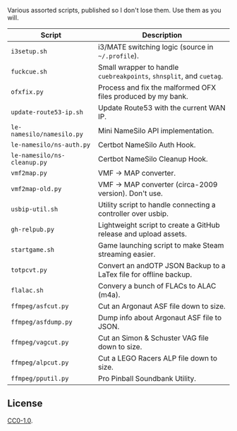 
Various assorted scripts, published so I don't lose them. Use them as you will.

| Script                      | Description |
| --------------------------- | ----------- |
| `i3setup.sh`                | i3/MATE switching logic (source in `~/.profile`). |
| `fuckcue.sh`                | Small wrapper to handle `cuebreakpoints`, `shnsplit`, and `cuetag`. |
| `ofxfix.py`                 | Process and fix the malformed OFX files produced by my bank. |
| `update-route53-ip.sh`      | Update Route53 with the current WAN IP. |
| `le-namesilo/namesilo.py`   | Mini NameSilo API implementation. |
| `le-namesilo/ns-auth.py`    | Certbot NameSilo Auth Hook. |
| `le-namesilo/ns-cleanup.py` | Certbot NameSilo Cleanup Hook. |
| `vmf2map.py`                | VMF -> MAP converter. |
| `vmf2map-old.py`            | VMF -> MAP converter (circa-2009 version). Don't use. |
| `usbip-util.sh`             | Utility script to handle connecting a controller over usbip. |
| `gh-relpub.py`              | Lightweight script to create a GitHub release and upload assets. |
| `startgame.sh`              | Game launching script to make Steam streaming easier. |
| `totpcvt.py`                | Convert an andOTP JSON Backup to a LaTex file for offline backup. |
| `flalac.sh`                 | Convery a bunch of FLACs to ALAC (m4a). |
| `ffmpeg/asfcut.py`          | Cut an Argonaut ASF file down to size. |
| `ffmpeg/asfdump.py`         | Dump info about Argonaut ASF file to JSON. |
| `ffmpeg/vagcut.py`          | Cut an Simon & Schuster VAG file down to size. |
| `ffmpeg/alpcut.py`          | Cut a LEGO Racers ALP file down to size. |
| `ffmpeg/pputil.py`          | Pro Pinball Soundbank Utility. |

## License

[CC0-1.0](./LICENSE).
